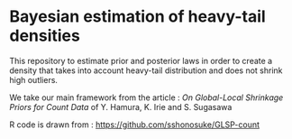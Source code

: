 # Bayesian estimation of heavy-tail densities
This repository to estimate prior and posterior laws  in order to create a density that takes into account heavy-tail distribution and does not shrink high outliers.

We take our main framework from the article : *On Global-Local Shrinkage Priors for Count Data* of Y. Hamura, K. Irie and S. Sugasawa

R code is drawn from : https://github.com/sshonosuke/GLSP-count
